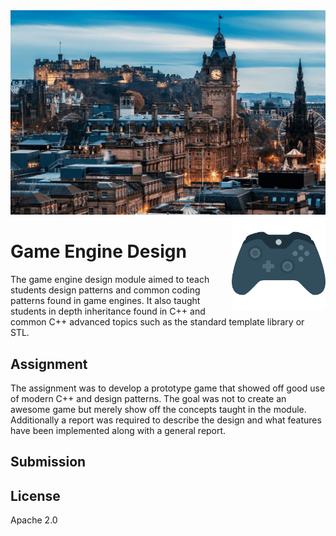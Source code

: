
<img src='preview.gif' />

<img src='icon.png' width='150' height='150' align='right' />

# Game Engine Design

The game engine design module aimed to teach students design patterns and common coding patterns found in game engines. It also taught students in depth inheritance found in C++ and common C++ advanced topics such as the standard template library or STL. 

## Assignment

The assignment was to develop a prototype game that showed off good use of modern C++ and design patterns. The goal was not to create an awesome game but merely show off the concepts taught in the module. Additionally a report was required to describe the design and what features have been implemented along with a general report. 

## Submission



## License

Apache 2.0